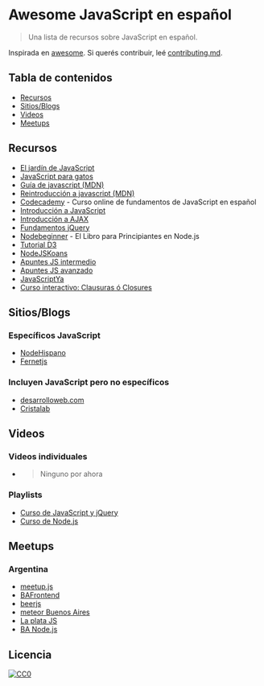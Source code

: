 # Awesome JavaScript en español
> Una lista de recursos sobre JavaScript en español.

Inspirada en [awesome](https://github.com/sindresorhus/awesome). Si querés contribuir, leé [contributing.md](contributing.md).

## Tabla de contenidos

- [Recursos](#recursos)
- [Sitios/Blogs](#sitiosblogs)
- [Videos](#videos)
- [Meetups](#meetups)

## Recursos

- [El jardín de JavaScript](https://bonsaiden.github.io/JavaScript-Garden/es/)
- [JavaScript para gatos](http://jsparagatos.com/)
- [Guía de javascript (MDN)](https://developer.mozilla.org/es/docs/Web/JavaScript/Guide)
- [Reintroducción a javascript (MDN)](https://developer.mozilla.org/es/docs/Web/JavaScript/Una_re-introducci%C3%B3n_a_JavaScript)
- [Codecademy](https://www.codecademy.com/es/tracks/javascript-traduccion-al-espanol-america-latina-clone) - Curso online de fundamentos de JavaScript en español
- [Introducción a JavaScript](http://librosweb.es/libro/javascript/)
- [Introducción a AJAX](http://librosweb.es/libro/ajax/)
- [Fundamentos jQuery](http://librojquery.com/)
- [Nodebeginner](http://www.nodebeginner.org/index-es.html) - El Libro para Principiantes en Node.js
- [Tutorial D3](https://gcoch.github.io/D3-tutorial/index.html)
- [NodeJSKoans](http://nodejskoans.com/)
- [Apuntes JS intermedio](https://leanpub.com/apuntes-javascript-intermedio)
- [Apuntes JS avanzado](https://leanpub.com/apuntes-javascript-avanzado)
- [JavaScriptYa](http://www.javascriptya.com.ar/)
- [Curso interactivo: Clausuras ó Closures](http://nathansjslessons.appspot.com/lesson?id=1000&lang=es)

## Sitios/Blogs

### Específicos JavaScript

- [NodeHispano](http://www.nodehispano.com/)
- [Fernetjs](https://fernetjs.com)

### Incluyen JavaScript pero no específicos

- [desarrolloweb.com](http://desarrolloweb.com/)
- [Cristalab](http://www.cristalab.com/)

## Videos

### Videos individuales

- > Ninguno por ahora

### Playlists
- [Curso de JavaScript y jQuery](https://www.youtube.com/playlist?list=PL9ADAF257242D75FA)
- [Curso de Node.js](https://www.youtube.com/playlist?list=PL38CA7BD8CB5F3FF9)

## Meetups

### Argentina

- [meetup.js](http://www.meetup.com/Meetup-js/)
- [BAFrontend](http://www.meetup.com/BAFrontend/)
- [beerjs](http://www.meetup.com/Beer-js-Buenos-Aires/)
- [meteor Buenos Aires](http://www.meetup.com/Meteor-Buenos-Aires/)
- [La plata JS](https://twitter.com/LaPlataJS)
- [BA Node.js](https://github.com/banodejs/Bienvenido)

## Licencia

[![CC0](http://i.creativecommons.org/p/zero/1.0/88x31.png)](http://creativecommons.org/publicdomain/zero/1.0/)
